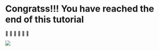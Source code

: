 # Congratss!!! You have reached the end of this tutorial

🥳 🥳 🕺 🕺 🥳 🕺

![](/tutorials/counter-easy/kid-dance.gif)
